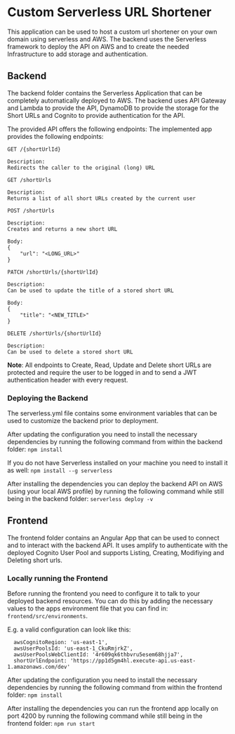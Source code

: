 # Custom Serverless URL Shortener
This application can be used to host a custom url shortener on your own domain using serverless and AWS.
The backend uses the Serverless framework to deploy the API on AWS and to create the needed Infrastructure to add storage and authentication.

## Backend
The backend folder contains the Serverless Application that can be completely automatically deployed to AWS.
The backend uses API Gateway and Lambda to provide the API, DynamoDB to provide the storage for the Short URLs and Cognito to provide authentication for the API.

The provided API offers the following endpoints:
The implemented app provides the following endpoints:

```
GET /{shortUrlId}

Description:
Redirects the caller to the original (long) URL
```
```
GET /shortUrls

Description:
Returns a list of all short URLs created by the current user
```
```
POST /shortUrls

Description:
Creates and returns a new short URL

Body:
{
	"url": "<LONG_URL>"
}
```
```
PATCH /shortUrls/{shortUrlId}

Description:
Can be used to update the title of a stored short URL

Body:
{
	"title": "<NEW_TITLE>"
}
```
```
DELETE /shortUrls/{shortUrlId}

Description:
Can be used to delete a stored short URL
```

**Note**: All endpoints to Create, Read, Update and Delete short URLs are protected and require the user to be logged in and to send a JWT authentication header with every request.

### Deploying the Backend
The serverless.yml file contains some environment variables that can be used to customize the backend prior to deployment.

After updating the configuration you need to install the necessary dependencies by running the following command from within the backend folder:
`npm install`

If you do not have Serverless installed on your machine you need to install it as well:
`npm install --g serverless`

After installing the dependencies you can deploy the backend API on AWS (using your local AWS profile) by running the following command while still being in the backend folder:
`serverless deploy -v`

## Frontend
The frontend folder contains an Angular App that can be used to connect and to interact with the backend API. It uses amplify to authenticate with the deployed Cognito User Pool and supports Listing, Creating, Modifiying and Deleting short urls.

### Locally running the Frontend
Before running the frontend you need to configure it to talk to your deployed backend resources. You can do this by adding the necessary values to the apps environment file that you can find in: `frontend/src/environments`.

E.g. a valid configuration can look like this:
```
  awsCognitoRegion: 'us-east-1',
  awsUserPoolsId: 'us-east-1_CkuRmjrkZ',
  awsUserPoolsWebClientId: '4r609qk6thbvru5esem68hjja7',
  shortUrlEndpoint: 'https://pp1d5gm4hl.execute-api.us-east-1.amazonaws.com/dev'
```

After updating the configuration you need to install the necessary dependencies by running the following command from within the frontend folder:
`npm install`

After installing the dependencies you can run the frontend app locally on port 4200 by running the following command while still being in the frontend folder:
`npm run start`
